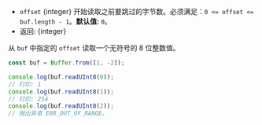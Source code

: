 <!-- YAML
added: v0.5.0
changes:
  - version: v10.0.0
    pr-url: https://github.com/nodejs/node/pull/18395
    description: Removed `noAssert` and no implicit coercion of the offset
                 to `uint32` anymore.
-->

* `offset` {integer} 开始读取之前要跳过的字节数。必须满足：`0 <= offset <= buf.length - 1`。**默认值:** `0`。
* 返回: {integer}

从 `buf` 中指定的 `offset` 读取一个无符号的 8 位整数值。

```js
const buf = Buffer.from([1, -2]);

console.log(buf.readUInt8(0));
// 打印: 1
console.log(buf.readUInt8(1));
// 打印: 254
console.log(buf.readUInt8(2));
// 抛出异常 ERR_OUT_OF_RANGE。
```

